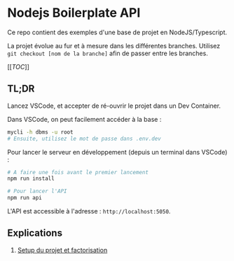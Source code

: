 # Nodejs Boilerplate API

Ce repo contient des exemples d'une base de projet en NodeJS/Typescript.

La projet évolue au fur et à mesure dans les différentes branches. Utilisez `git checkout [nom de la branche]` afin de passer entre les branches.

[[_TOC_]]

## TL;DR

Lancez VSCode, et accepter de ré-ouvrir le projet dans un Dev Container.

Dans VSCode, on peut facilement accéder à la base :

```sh
mycli -h dbms -u root
# Ensuite, utilisez le mot de passe dans .env.dev
```

Pour lancer le serveur en développement (depuis un terminal dans VSCode) :

```sh
# A faire une fois avant le premier lancement
npm run install

# Pour lancer l'API
npm run api
```

L'API est accessible à l'adresse : `http://localhost:5050`.


## Explications

1. [Setup du projet et factorisation](./documentation/001-factorisation/README.md)